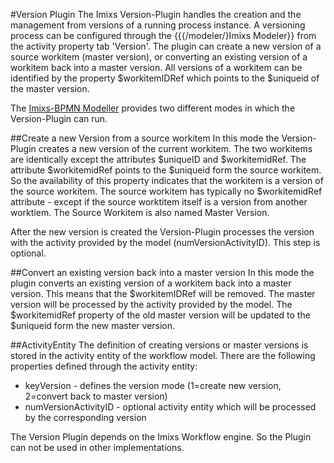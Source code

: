 #Version Plugin 
The Imixs Version-Plugin handles the creation and the management from versions of a running process instance.  A versioning process can be configured through the {{{/modeler/}Imixs Modeler}} from the activity property tab 'Version'. The plugin can create a new version of a source workitem (master version), or converting an existing version of a workitem
 back into a master version.  All versions of a workitem can be identified by the property $workitemIDRef which points to the $uniqueid of the master version. 
 
The [Imixs-BPMN Modeller](../../modelling/index.html) provides two different modes in which the Version-Plugin can run.
 
##Create a new Version from a source workitem
In this mode the Version-Plugin creates a new version of the current workitem. The two workitems are identically except the attributes $uniqueID and $workitemidRef. The attribute $workitemidRef points to the $uniqueid form the source workitem. So the availability of this property indicates that the workitem is a version of the source workitem. The source workitem has typically no $workitemidRef attribute - except if the source worktitem itself is a version from another worktiem. The Source Workitem is also named Master Version. 
 
After the new version is created the Version-Plugin processes the version with the activity provided by the model (numVersionActivityID). This step is optional.

##Convert an existing version back into a master version
In this mode the plugin converts an existing version of a workitem back into a master version. This means that the $workitemIDRef will be removed. The master version will be processed by the activity provided by the model. The $workitemidRef property of the old master version will be updated to the $uniqueid form the new master version.
 
 
##ActivityEntity 
The definition of creating versions or master versions is stored in the activity entity of the workflow model.  There are the following properties defined through the activity entity:

 * keyVersion - defines the version mode (1=create new version, 2=convert back to master version)
 * numVersionActivityID - optional activity entity which will be processed by the corresponding version

The Version Plugin depends on the Imixs Workflow engine. So the Plugin can not be used in other implementations.  

